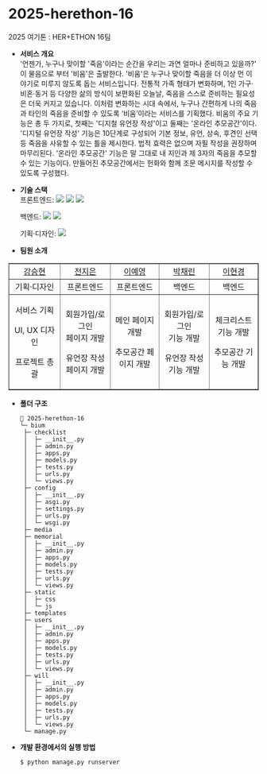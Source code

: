 # 2025-herethon-16
2025 여기톤 : HER+ETHON 16팀

 - **서비스 개요** <br/>
   '언젠가, 누구나 맞이할 '죽음'이라는 순간을 우리는 과연 얼마나 준비하고 있을까?' 이 물음으로 부터 '비움'은 출발한다. '비움'은 누구나 맞이할 죽음을 더 이상 먼 이야기로 미루지 않도록 돕는 서비스입니다. 전통적 가족 형태가 변화하며, 1인 가구·비혼·동거 등 다양한 삶의 방식이 보편화된 오늘날, 죽음을 스스로 준비하는 필요성은 더욱 커지고 있습니다.
   이처럼 변화하는 시대 속에서, 누구나 간편하게 나의 죽음과 타인의 죽음을 준비할 수 있도록 ‘비움’이라는 서비스를 기획했다.
   비움의 주요 기능은 총 두 가지로, 첫째는 '디지철 유언장 작성'이고 둘째는 '온라인 추모공간'이다. '디지털 유언장 작성' 기능은 10단계로 구성되어 기본 정보, 유언, 상속, 후견인 선택 등 죽음을 사유할 수 있는 틀을 제시한다. 법적 효력은 없으며 자필 작성을 권장하며 마무리된다.
   '온라인 추모공간' 기능은 말 그대로 내 지인과 제 3자의 죽음을 추모할 수 있는 기능이다. 만들어진 추모공간에서는 헌화와 함께 조문 메시지를 작성할 수 있도록 구성했다.

 - **기술 스택** <br/>
   <span>프론트엔드: </span> 
   <img src="https://img.shields.io/badge/html-E34F26?style=for-the-badge&logo=html5&logoColor=white"> <img src="https://img.shields.io/badge/css-1572B6?style=for-the-badge&logo=css3&logoColor=white"> <img src="https://img.shields.io/badge/javascript-F7DF1E?style=for-the-badge&logo=javascript&logoColor=black">

   <span>백엔드: </span>
   <img src="https://img.shields.io/badge/python-3776AB?style=for-the-badge&logo=python&logoColor=white"> <img src="https://img.shields.io/badge/django-092E20?style=for-the-badge&logo=Django&logoColor=white">

   <span>기획·디자인: </span> <img src="https://img.shields.io/badge/figma-F24E1E?style=for-the-badge&logo=figma&logoColor=white">

 - **팀원 소개** 
  <table border="" cellspacing="0" cellpadding="0" width="100%">
    <tr width="100%">
      <td align="center" width="190px"><a href="https://github.com/seunghyeonKang">강승현</a></td>
      <td  align="center" width="190px"><a href="https://github.com/kniiiiko">전지은</a></td>
      <td align="center" width="190px"><a href="https://github.com/Y0ungo">이예영</a></td>
      <td align="center" width="190px"><a href="https://github.com/rrinny">박채린</a></td>
      <td  align="center" width="190px"><a href="https://github.com/hyeonky0w0">이현경</a></td>
    </tr>
    <tr width="100%">
      <td  align="center">기획·디자인</td>
      <td  align="center">프론트엔드</td>
      <td  align="center">프론트엔드</td>
      <td  align="center">백엔드</td>
      <td  align="center">백엔드</td>
    </tr>
    <tr width="100%">
      <td  align="center"><p>서비스 기획</p><p>UI, UX 디자인</p><p>프로젝트 총괄</p></td>
      <td  align="center"><p>회원가입/로그인 <br>페이지 개발</p><p>유언장 작성 페이지 개발</p></td>
      <td  align="center"><p>메인 페이지 개발</p><p>추모공간 페이지 개발</p></td>
      <td  align="center"><p>회원가입/로그인 <br>기능 개발</p><p>유언장 작성 기능 개발</p></td>
      <td  align="center"><p>체크리스트 기능 개발</p><p>추모공간 기능 개발</p></td>
    </tr>
  </table>

  - **폴더 구조**
    ```
    📂 2025-herethon-16
    └─ bium
     ├─ checklist
     │  ├─ __init__.py
     │  ├─ admin.py
     │  ├─ apps.py
     │  ├─ models.py
     │  ├─ tests.py
     │  ├─ urls.py
     │  └─ views.py
     ├─ config
     │  ├─ __init__.py
     │  ├─ asgi.py
     │  ├─ settings.py
     │  ├─ urls.py
     │  └─ wsgi.py
     ├─ media
     ├─ memorial
     │  ├─ __init__.py
     │  ├─ admin.py
     │  ├─ apps.py
     │  ├─ models.py
     │  ├─ tests.py
     │  ├─ urls.py
     │  └─ views.py
     ├─ static
     │  ├─ css
     │  └─ js
     ├─ templates
     ├─ users
     │  ├─ __init__.py
     │  ├─ admin.py
     │  ├─ apps.py
     │  ├─ models.py
     │  ├─ tests.py
     │  ├─ urls.py
     │  └─ views.py
     ├─ will
     │  ├─ __init__.py
     │  ├─ admin.py
     │  ├─ apps.py
     │  ├─ models.py
     │  ├─ tests.py
     │  ├─ urls.py
     │  └─ views.py
     └─ manage.py
    ```

- **개발 환경에서의 실행 방법**
    ```
    $ python manage.py runserver
    ```
